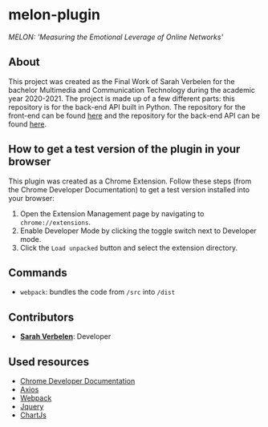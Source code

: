 # melon-plugin
*MELON: 'Measuring the Emotional Leverage of Online Networks'*
## About
This project was created as the Final Work of Sarah Verbelen for the bachelor Multimedia and Communication Technology during the academic year 2020-2021. The project is made up of a few different parts: this repository is for the back-end API built in Python. The repository for the front-end can be found [here](https://github.com/sarahverbelen/melon) and the repository for the back-end API can be found [here](https://github.com/sarahverbelen/melon-api).

## How to get a test version of the plugin in your browser
This plugin was created as a Chrome Extension. Follow these steps (from the Chrome Developer Documentation) to get a test version installed into your browser:
1. Open the Extension Management page by navigating to `chrome://extensions`.
2. Enable Developer Mode by clicking the toggle switch next to Developer mode.
3. Click the `Load unpacked` button and select the extension directory.

## Commands
* `webpack`: bundles the code from `/src` into `/dist`

## Contributors
* [**Sarah Verbelen**](sarah.verbelen@student.ehb.be): Developer 

## Used resources
* [Chrome Developer Documentation](https://developer.chrome.com/docs/extensions/mv3/getstarted/)
* [Axios](https://github.com/axios/axios)
* [Webpack](https://webpack.js.org/)
* [Jquery](https://jquery.com/)
* [ChartJs](https://www.chartjs.org/)